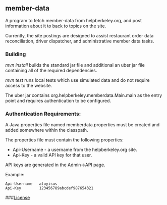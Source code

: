 member-data
---
A program to fetch member-data from helpberkeley.org, and post information
about it to back to topics on the site.

Currently, the site postings are designed to assist restaurant order
data reconciliation, driver dispatcher, and administrative member
data tasks.

### Building

*mvn install* builds the standard jar file and additional an uber jar file
containing all of the required dependencies.

*mvn test* runs local tests which use simulated data and do not require access
to the website.

The uber jar contains org.helpberkeley.memberdata.Main.main as the entry
point and requires authentication to be configured.


### Authentication Requirements:

A Java properties file named memberdata.properties must be created
and added somewhere within the classpath.

The properties file must contain the following properties:
* Api-Username - a username from the helpberkeley.org site.
* Api-Key - a valid API key for that user.

API keys are generated in the Admin->API page.

Example:

```
Api-Username   aloyisus
Api-Key        123456789abcdef987654321
```

###[License](LICENSE.txt)
